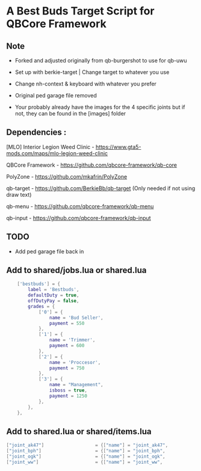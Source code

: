 # A Best Buds Target Script for QBCore Framework

## Note

- Forked and adjusted originally from qb-burgershot to use for qb-uwu

- Set up with berkie-target | Change target to whatever you use

- Change nh-context & keyboard with whatever you prefer

- Original ped garage file removed

- Your probably already have the images for the 4 specific joints but if not, they can be found in the [images] folder

## Dependencies :

[MLO] Interior Legion Weed Clinic - https://www.gta5-mods.com/maps/mlo-legion-weed-clinic

QBCore Framework - https://github.com/qbcore-framework/qb-core

PolyZone - https://github.com/mkafrin/PolyZone

qb-target - https://github.com/BerkieBb/qb-target (Only needed if not using draw text)

qb-menu - https://github.com/qbcore-framework/qb-menu

qb-input - https://github.com/qbcore-framework/qb-input

## TODO

- Add ped garage file back in

## Add to shared/jobs.lua or shared.lua
```lua
    ['bestbuds'] = {
        label = 'Bestbuds',
        defaultDuty = true,
        offDutyPay = false,
        grades = {
            ['0'] = {
                name = 'Bud Seller',
                payment = 550
            },
            ['1'] = {
                name = 'Trimmer',
                payment = 600
            },
            ['2'] = {
                name = 'Proccesor',
                payment = 750
            },
            ['3'] = {
                name = "Management",
                isboss = true,
                payment = 1250
            },
        },
    },
```

## Add to shared.lua or shared/items.lua
```lua
["joint_ak47"] 					 = {["name"] = "joint_ak47", 			 	 	["label"] = "AK Strain Joint", 			["weight"] = 0, 		["type"] = "item", 		["image"] = "joint_ak47.png", 				["unique"] = false, 	["useable"] = true, 	["shouldClose"] = true,    ["combinable"] = nil,   ["description"] = "Sidney would be very proud at you"},
["joint_bph"] 					 = {["name"] = "joint_bph", 			  	  	["label"] = "Purple Haze Strain Joint", ["weight"] = 0, 		["type"] = "item", 		["image"] = "joint_bph.png", 				["unique"] = false, 	["useable"] = true, 	["shouldClose"] = true,    ["combinable"] = nil,   ["description"] = "Sidney would be very proud at you"},
["joint_ogk"] 					 = {["name"] = "joint_ogk", 			  	  	["label"] = "OGKush Strain Joint", 		["weight"] = 0, 		["type"] = "item", 		["image"] = "joint_ogk.png", 				["unique"] = false, 	["useable"] = true, 	["shouldClose"] = true,    ["combinable"] = nil,   ["description"] = "Sidney would be very proud at you"},
["joint_ww"] 					 = {["name"] = "joint_ww", 			  	  		["label"] = "White Widow Strain Joint", ["weight"] = 0, 		["type"] = "item", 		["image"] = "joint_ww.png", 				["unique"] = false, 	["useable"] = true, 	["shouldClose"] = true,    ["combinable"] = nil,   ["description"] = "Sidney would be very proud at you"},
```
